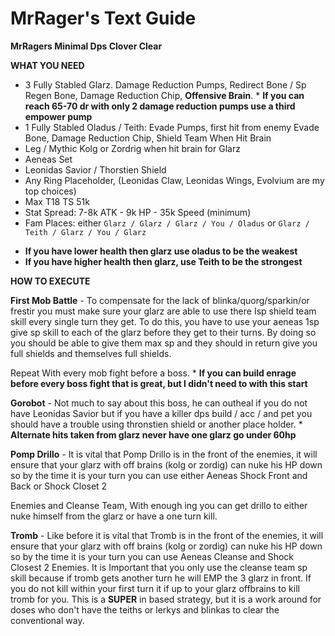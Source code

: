 # MrRager's Text Guide

__**MrRagers Minimal Dps Clover Clear**__

__WHAT YOU NEED__

- 3 Fully Stabled Glarz. Damage Reduction Pumps, Redirect Bone / Sp Regen Bone, Damage Reduction Chip, **Offensive Brain**. * **If you can reach 65-70 dr with only 2 damage reduction pumps use a third empower pump**
- 1 Fully Stabled Oladus / Teith: Evade Pumps, first hit from enemy Evade Bone, Damage Reduction Chip, Shield Team When Hit Brain
- Leg / Mythic Kolg or Zordrig when hit brain for Glarz
- Aeneas Set
- Leonidas Savior / Thorstien Shield
- Any Ring Placeholder, (Leonidas Claw, Leonidas Wings, Evolvium are my top choices)
- Max T18 TS 51k
- Stat Spread: 7-8k ATK - 9k HP - 35k Speed (minimum)
- Fam Places: either `Glarz / Glarz / Glarz / You / Oladus` or `Glarz / Teith / Glarz / You / Glarz`
* **If you have lower health then glarz use oladus to be the weakest**
* **If you have higher health then glarz, use Teith to be the strongest**

__HOW TO EXECUTE__

**First Mob Battle** - To compensate for the lack of blinka/quorg/sparkin/or frestir you must make sure your glarz are able to use there Isp shield team skill every single turn they get. To do this, you have to use your aeneas 1sp give sp skill to each of the glarz before they get to their turns. By doing so you should be able to give them max sp and they should in return give you full shields and themselves full shields.

Repeat With every mob fight before a boss. * **If you can build enrage before every boss fight that is great, but I didn't need to with this start**

**Gorobot** - Not much to say about this boss, he can outheal if you do not have Leonidas Savior but if you have a killer dps build / acc / and pet you should have a trouble using thronstien shield or another place holder. * **Alternate hits taken from glarz never have one glarz go under 60hp**

**Pomp Drillo** - It is vital that Pomp Drillo is in the front of the enemies, it will ensure that your glarz with off brains (kolg or zordig) can nuke his HP down so by the time it is your turn you can use either Aeneas Shock Front and Back or Shock Closet 2

Enemies and Cleanse Team, With enough ing you can get drillo to either nuke himself from the glarz or have a one turn kill.

**Tromb** - Like before it is vital that Tromb is in the front of the enemies, it will ensure that your glarz with off brains (kolg or zordig) can nuke his HP down so by the time it is your turn you can use Aeneas Cleanse and Shock Closest 2 Enemies. It is Important that you only use the cleanse team sp skill because if tromb gets another turn he will EMP the 3 glarz in front. If you do not kill within your first turn it if up to your glarz offbrains to kill tromb for you. This is a **SUPER** in based strategy, but it is a work around for doses who don't have the teiths or lerkys and blinkas to clear the conventional way.
